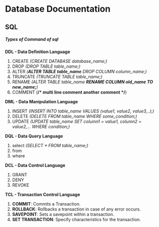 # Database Documentation

## SQL

##### Types of Command  of sql

**DDL - Data Definition Language**
1. CREATE *(CREATE DATABASE database_name;)*
2. DROP *(DROP TABLE table_name;)*
3. ALTER *(**ALTER TABLE table_name** DROP COLUMN column_name;)*
4. TRUNCATE *(TRUNCATE TABLE  table_name;)*
5. RENAME *(ALTER TABLE table_name **RENAME COLUMN old_name TO new_name;**)*
6. COMMENT (__/* multi line comment another comment */__)


**DML - Data Manipulation Language**
1. INSERT *(INSERT INTO table_name VALUES (value1, value2, value3,..);)*
2. DELETE *(DELETE FROM table_name WHERE some_condition;)*
3. UPDATE *(UPDATE table_name SET column1 = value1, column2 = value2,... WHERE condition;)*


**DQL - Data Query Language**
1. select *(SELECT * FROM table_name;)*
2. from
3. where 


**DCL - Data Control Language**
1. GRANT
2. DENY
3. REVOKE 


**TCL - Transaction Control Language**
1. **COMMIT**: Commits a Transaction.
2. **ROLLBACK**: Rollbacks a transaction in case of any error occurs.
3. **SAVEPOINT**: Sets a savepoint within a transaction.
4. **SET TRANSACTION**: Specify characteristics for the transaction.